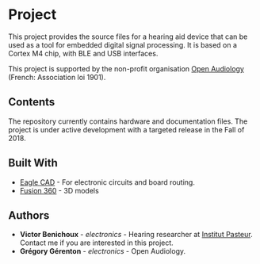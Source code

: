 
# Project

This project provides the source files for a hearing aid device that can be used as a tool for embedded digital signal processing.
It is based on a Cortex M4 chip, with BLE and USB interfaces.

This project is supported by the non-profit organisation [Open Audiology](https://www.openaudiology.org) (French: Association loi 1901).

## Contents

The repository currently contains hardware and documentation files. The project is under active development with a targeted release in the Fall of 2018.

## Built With

* [Eagle CAD](https://www.autodesk.com/products/eagle/overview) - For electronic circuits and board routing.
* [Fusion 360](https://www.autodesk.com/products/fusion-360/overview) - 3D models

## Authors

* **Victor Benichoux** - *electronics* - Hearing researcher at [Institut Pasteur](https://research.pasteur.fr/en/member/victor-benichoux/). Contact me if you are interested in this project.
* **Grégory Gérenton** - *electronics* - Open Audiology.
